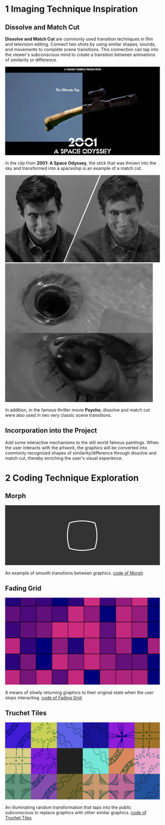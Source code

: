 # 1 Imaging Technique Inspiration
## Dissolve and Match Cut
**Dissolve and Match Cut** are commonly used transition techniques in film and television editing. Connect two shots by using similar shapes, sounds, and movements to complete scene transitions. This connection can tap into the viewer's subconscious mind to create a transition between animations of similarity or difference.

![2001: A Space Odyssey](readmeImages/2001_A_Space_Odyssey.jpeg)

In the clip from **2001: A Space Odyssey**, the stick that was thrown into the sky and transformed into a spaceship is an example of a match cut.

![psycho01](readmeImages/psycho01.jpg)
![psycho02](readmeImages/psycho02.jpg)

In addition, in the famous thriller movie **Psycho**, dissolve and match cut were also used in two very classic scene transitions.

## Incorporation into the Project
Add some interactive mechanisms to the still world famous paintings. When the user interacts with the artwork, the graphics will be converted into commonly recognized shapes of similarity/difference through dissolve and match cut, thereby enriching the user's visual experience.

# 2 Coding Technique Exploration
## Morph
![code of Morph](readmeImages/morph.png)

An example of smooth transitions between graphics.
[code of Morph](https://p5js.org/examples/motion-morph.html)

## Fading Grid
![Fading Grid](readmeImages/fading_grid.png)

A means of slowly returning graphics to their original state when the user stops interacting.
[code of Fading Grid](https://happycoding.io/tutorials/p5js/arrays/fading-grid)

## Truchet Tiles
![Truchet Tiles](readmeImages/truchet_tiles.png)

An illuminating random transformation that taps into the public subconscious to replace graphics with other similar graphics.
[code of Truchet Tiles](https://happycoding.io/tutorials/p5js/images/truchet-tiles)